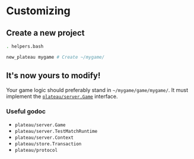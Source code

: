 # Customizing

## Create a new project

```bash
. helpers.bash

new_plateau mygame # Create ~/mygame/
```

## It's now yours to modify!

Your game logic should preferably stand in `~/mygame/game/mygame/`.
It must implement the [`plateau/server.Game`](server/game.go) interface.

### Useful godoc

- `plateau/server.Game`
- `plateau/server.TestMatchRuntime`
- `plateau/server.Context`
- `plateau/store.Transaction`
- `plateau/protocol`
